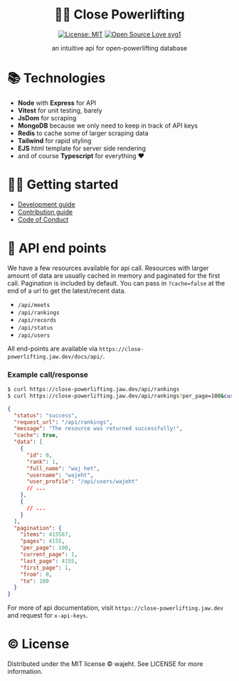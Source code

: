 # <div align="center"> 🏋️‍♂️ Close Powerlifting </div>

<div align="center">

[![License: MIT](https://img.shields.io/badge/License-MIT-blue.svg)](https://opensource.org/licenses/ISC) [![Open Source Love svg1](https://badges.frapsoft.com/os/v1/open-source.svg?v=103)](https://github.com/allkindsofgains/gains)

</div>

<p align="center"> an intuitive api for open-powerlifting database </p>

# 📚 Technologies

- **Node** with **Express** for API
- **Vitest** for unit testing, barely
- **JsDom** for scraping
- **MongoDB** because we only need to keep in track of API keys
- **Redis** to cache some of larger scraping data
- **Tailwind** for rapid styling
- **EJS** html template for server side rendering
- and of course **Typescript** for everything ❤️

# 👨‍💻 Getting started

- [Development guide](https://github.com/wajeht/close-powerlifting/blob/main/docs/getting-started.md)
- [Contribution guide](https://github.com/wajeht/close-powerlifting/blob/main/docs/contribution.md)
- [Code of Conduct](https://github.com/wajeht/close-powerlifting/blob/main/docs/code-of-conduct.md)

# 📃 API end points

We have a few resources available for api call. Resources with larger amount of data are usually cached in memory and paginated for the first call. Pagination is included by default. You can pass in `?cache=false` at the end of a url to get the latest/recent data.

- `/api/meets`
- `/api/rankings`
- `/api/records`
- `/api/status`
- `/api/users`

All end-points are available via `https://close-powerlifting.jaw.dev/docs/api/`.

### Example call/response

```bash
$ curl https://close-powerlifting.jaw.dev/api/rankings
$ curl https://close-powerlifting.jaw.dev/api/rankings?per_page=100&current_page=1&cahe=false
```

```json
{
  "status": "success",
  "request_url": "/api/rankings",
  "message": "The resource was returned successfully!",
  "cache": true,
  "data": [
    {
      "id": 0,
      "rank": 1,
      "full_name": "waj het",
      "username": "wajeht",
      "user_profile": "/api/users/wajeht"
      // ...
    },
    {
      // ...
    }
  ],
  "pagination": {
    "items": 415567,
    "pages": 4155,
    "per_page": 100,
    "current_page": 1,
    "last_page": 4155,
    "first_page": 1,
    "from": 0,
    "to": 100
  }
}
```

For more of api documentation, visit `https://close-powerlifting.jaw.dev` and request for `x-api-keys`.

# © License

Distributed under the MIT license © wajeht. See LICENSE for more information.

